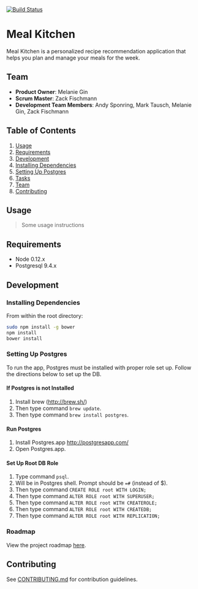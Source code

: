 [![Build Status](https://travis-ci.org/Unconditional-Chocolate/mealplan.svg?branch=master)](https://travis-ci.org/Unconditional-Chocolate/mealplan)

# Meal Kitchen

Meal Kitchen is a personalized recipe recommendation application that helps you plan and manage your meals for the week.


## Team

  - __Product Owner__: Melanie Gin
  - __Scrum Master__: Zack Fischmann
  - __Development Team Members__: Andy Sponring, Mark Tausch, Melanie Gin, Zack Fischmann

## Table of Contents

1. [Usage](#Usage)
1. [Requirements](#requirements)
1. [Development](#development)
  1. [Installing Dependencies](#installing-dependencies)
  1. [Setting Up Postgres](#setting-up-postgres)
  1. [Tasks](#tasks)
1. [Team](#team)
1. [Contributing](#contributing)

## Usage

> Some usage instructions

## Requirements

- Node 0.12.x
- Postgresql 9.4.x

## Development

### Installing Dependencies

From within the root directory:

```sh
sudo npm install -g bower
npm install
bower install
```

### Setting Up Postgres ###
To run the app, Postgres must be installed with proper role set up. Follow the directions below to set up the DB.

#### If Postgres is not Installed ####
1. Install brew (http://brew.sh/)
2. Then type command `brew update`.
3. Then type command `brew install postgres`.

#### Run Postgres ####
1. Install Postgres.app http://postgresapp.com/
2. Open Postgres.app.

#### Set Up Root DB Role ####
1. Type command `psql`.
2. Will be in Postgres shell. Prompt should be `=#` (instead of $).
3. Then type command `CREATE ROLE root WITH LOGIN;`
4. Then type command `ALTER ROLE root WITH SUPERUSER;`
5. Then type command `ALTER ROLE root WITH CREATEROLE;`
6. Then type command `ALTER ROLE root WITH CREATEDB;`
7. Then type command `ALTER ROLE root WITH REPLICATION;`

### Roadmap

View the project roadmap [here](https://github.com/Unconditional-Chocolate/mealplan/issues).

## Contributing

See [CONTRIBUTING.md](https://github.com/Unconditional-Chocolate/mealplan/blob/master/CONTRIBUTING.md) for contribution guidelines.
